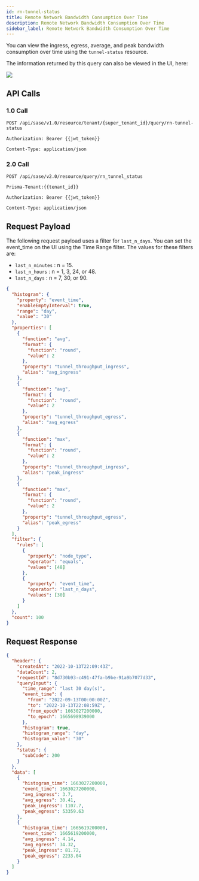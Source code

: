 ```yaml
---
id: rn-tunnel-status
title: Remote Network Bandwidth Consumption Over Time
description: Remote Network Bandwidth Consumption Over Time
sidebar_label: Remote Network Bandwidth Consumption Over Time
---
```


You can view the ingress, egress, average, and peak bandwidth consumption over time using the `tunnel-status` resource.

The information returned by this query can also be viewed in the UI, here:

![](/access/img/tunnel_status_img.png)

## API Calls

### 1.0 Call

    POST /api/sase/v1.0/resource/tenant/{super_tenant_id}/query/rn-tunnel-status

    Authorization: Bearer {{jwt_token}}

    Content-Type: application/json

### 2.0 Call

    POST /api/sase/v2.0/resource/query/rn_tunnel_status

    Prisma-Tenant:{{tenant_id}}

    Authorization: Bearer {{jwt_token}}

    Content-Type: application/json

## Request Payload

The following request payload uses a filter for `last_n_days`. You can set the event_time on the UI using the Time Range filter. The
values for these filters are:

- `last_n_minutes` : n = 15.
- `last_n_hours` : n = 1, 3, 24, or 48.
- `last_n_days` : n = 7, 30, or 90.

```json
{
  "histogram": {
    "property": "event_time",
    "enableEmptyInterval": true,
    "range": "day",
    "value": "30"
  },
  "properties": [
    {
      "function": "avg",
      "format": {
        "function": "round",
        "value": 2
      },
      "property": "tunnel_throughput_ingress",
      "alias": "avg_ingress"
    },
    {
      "function": "avg",
      "format": {
        "function": "round",
        "value": 2
      },
      "property": "tunnel_throughput_egress",
      "alias": "avg_egress"
    },
    {
      "function": "max",
      "format": {
        "function": "round",
        "value": 2
      },
      "property": "tunnel_throughput_ingress",
      "alias": "peak_ingress"
    },
    {
      "function": "max",
      "format": {
        "function": "round",
        "value": 2
      },
      "property": "tunnel_throughput_egress",
      "alias": "peak_egress"
    }
  ],
  "filter": {
    "rules": [
      {
        "property": "node_type",
        "operator": "equals",
        "values": [48]
      },
      {
        "property": "event_time",
        "operator": "last_n_days",
        "values": [30]
      }
    ]
  },
  "count": 100
}
```

## Request Response

```json
{
  "header": {
    "createdAt": "2022-10-13T22:09:43Z",
    "dataCount": 2,
    "requestId": "8d730b93-c491-47fa-b9be-91a9b7077d33",
    "queryInput": {
      "time_range": "last 30 day(s)",
      "event_time": {
        "from": "2022-09-13T00:00:00Z",
        "to": "2022-10-13T22:08:59Z",
        "from_epoch": 1663027200000,
        "to_epoch": 1665698939000
      },
      "histogram": true,
      "histogram_range": "day",
      "histogram_value": "30"
    },
    "status": {
      "subCode": 200
    }
  },
  "data": [
    {
      "histogram_time": 1663027200000,
      "event_time": 1663027200000,
      "avg_ingress": 3.7,
      "avg_egress": 30.41,
      "peak_ingress": 1107.7,
      "peak_egress": 53359.63
    },
    {
      "histogram_time": 1665619200000,
      "event_time": 1665619200000,
      "avg_ingress": 4.14,
      "avg_egress": 34.32,
      "peak_ingress": 81.72,
      "peak_egress": 2233.04
    }
  ]
}
```

